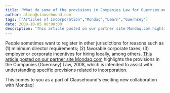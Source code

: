 ```yaml
---
title: "What do some of the provisions in Companies Law for Guernsey mean?"
author: alina@clausehound.com
tags: ["Articles of Incorporation","Mondaq","Learn","Guernsey"]
date: 2008-10-05 00:00:00
description: "This article posted on our partner site Mondaq.com highlights the provisions in the Companies (Guernsey) Law, 2008, which is intended to assist with understanding specific provisions related to incor..."
---
```


People sometimes want to register in other jurisdictions for reasons such as (1) minimum director requirements; (2) favorable corporate taxes; (3) employer or corporate incentives for hiring locally, among others. [This article posted on our partner site Mondaq.com](http://www.mondaq.com/guernsey/x/66744/offshore+company+formation/New+Companies+Law+Memorandum+Or+Articles+Of+Incorporation+Provisions+Which+Can+Be+Displaced+Or+Supplemented) highlights the provisions in the Companies (Guernsey) Law, 2008, which is intended to assist with understanding specific provisions related to incorporation.

This comes to you as a part of Clausehound's exciting new collaboration with Mondaq!
